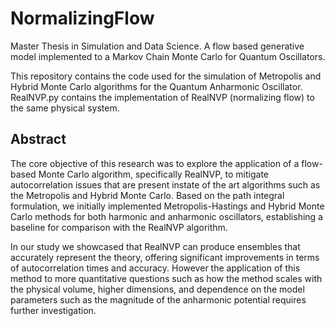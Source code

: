 # NormalizingFlow
Master Thesis in Simulation and Data Science. A flow based generative model implemented to a Markov Chain Monte Carlo for Quantum Oscillators.

This repository contains the code used for the simulation of Metropolis and Hybrid Monte Carlo algorithms for the Quantum Anharmonic Oscillator. RealNVP.py contains the implementation of RealNVP (normalizing flow) to the same physical system. 


## Abstract

The core objective of this research was to explore the application of a flow-based Monte Carlo algorithm, specifically RealNVP, to mitigate autocorrelation issues that are present instate of the art algorithms such as the Metropolis and Hybrid Monte Carlo. Based on the path integral formulation, we initially implemented Metropolis-Hastings and Hybrid Monte Carlo methods for both harmonic and anharmonic oscillators, establishing a baseline for comparison with the RealNVP algorithm.

In our study we showcased that RealNVP can produce ensembles that accurately represent the theory, offering significant improvements in terms of autocorrelation times and accuracy. However the application of this method to more quantitative questions such as how the method scales with the physical volume, higher dimensions, and dependence on the model parameters such as the magnitude of the anharmonic potential requires further investigation. 
